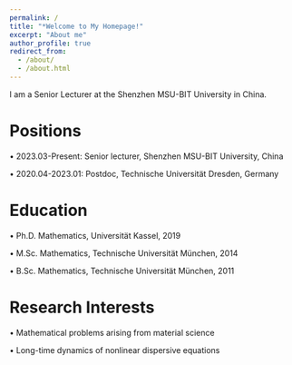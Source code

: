 ```yaml
---
permalink: /
title: "*Welcome to My Homepage!"
excerpt: "About me"
author_profile: true
redirect_from: 
  - /about/
  - /about.html
---
```


I am a Senior Lecturer at the Shenzhen MSU-BIT University in China.

Positions
======

$\bullet$ 2023.03-Present: Senior lecturer, Shenzhen MSU-BIT University, China

$\bullet$ 2020.04-2023.01: Postdoc, Technische Universität Dresden, Germany


Education
======
$\bullet$ Ph.D. Mathematics, Universität Kassel, 2019

$\bullet$ M.Sc. Mathematics, Technische Universität München, 2014

$\bullet$ B.Sc. Mathematics, Technische Universität München, 2011

Research Interests
======
$\bullet$ Mathematical problems arising from material science 

$\bullet$ Long-time dynamics of nonlinear dispersive equations


